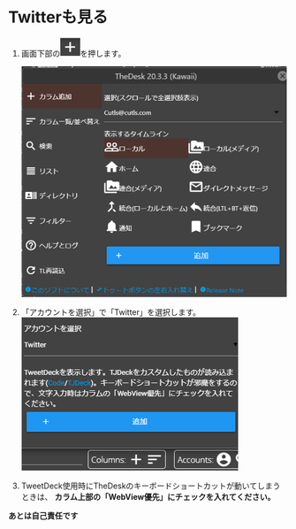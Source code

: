 # Twitterも見る

1. 画面下部の![timeline2](https://raw.githubusercontent.com/cutls/TheDeskDocs/master/media/timeline2.png)を押します。

   ![timeline1](https://raw.githubusercontent.com/cutls/TheDeskDocs/master/media/timeline1.png)

2. 「アカウントを選択」で「Twitter」を選択します。  
![tool1](https://raw.githubusercontent.com/cutls/TheDeskDocs/master/media/tool1.png)  
  
3. TweetDeck使用時にTheDeskのキーボードショートカットが動いてしまうときは、 __カラム上部の「WebView優先」にチェックを入れてください。__
  
__あとは自己責任です__
